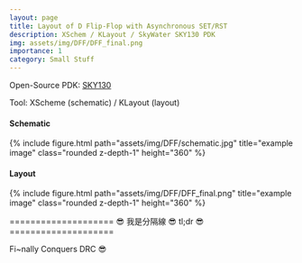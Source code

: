 ```yaml
---
layout: page
title: Layout of D Flip-Flop with Asynchronous SET/RST
description: XSchem / KLayout / SkyWater SKY130 PDK
img: assets/img/DFF/DFF_final.png
importance: 1
category: Small Stuff
---
```


<p>Open-Source PDK: <a href="https://skywater-pdk.readthedocs.io/en/main/">SKY130</a></p>
<p>Tool: XScheme (schematic) / KLayout (layout)</p>

<h4><strong>Schematic</strong></h4>
<div class="row justify-content-sm-center">
    <div class="col-sm mt-3 mt-md-0">
        {% include figure.html path="assets/img/DFF/schematic.jpg" title="example image" class="rounded z-depth-1" height="360" %}
    </div>
</div>

<h4><strong>Layout</strong></h4>
<div class="row justify-content-sm-center">
    <div class="col-sm mt-3 mt-md-0">
        {% include figure.html path="assets/img/DFF/DFF_final.png" title="example image" class="rounded z-depth-1" height="360" %}
    </div>
</div>

==================== 😎 我是分隔線 😎 tl;dr 😎 ====================
<p>Fi~nally Conquers DRC 😎</p>